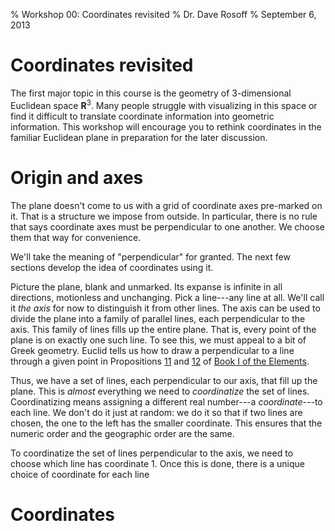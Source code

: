 % Workshop 00: Coordinates revisited
% Dr. Dave Rosoff
% September 6, 2013

# Coordinates revisited 

The first major topic in this course is the geometry of 3-dimensional
Euclidean space $\mathbf{R}^3$. Many people struggle with visualizing in this
space or find it difficult to translate coordinate information into geometric
information. This workshop will encourage you to rethink coordinates in the
familiar Euclidean plane in preparation for the later discussion.

# Origin and axes

The plane doesn't come to us with a grid of coordinate axes pre-marked on it.
That is a structure we impose from outside. In particular, there is no rule
that says coordinate axes must be perpendicular to one another. We choose them
that way for convenience. 

We'll take the meaning of "perpendicular" for granted. The next few sections
develop the idea of coordinates using it.

Picture the plane, blank and unmarked. Its expanse is infinite in all
directions, motionless and unchanging. Pick a line---any line at all. We'll
call it *the axis* for now to distinguish it from other lines. The axis can be
used to divide the plane into a family of parallel lines, each perpendicular
to the axis. This family of lines fills up the entire plane. That is, every
point of the plane is on exactly one such line. To see this, we must appeal to
a bit of Greek geometry. Euclid tells us how to draw a perpendicular to a line
through a given point in Propositions [11][prop11] and [12][prop12] of 
[Book I of the Elements][BookI].

Thus, we have a set of lines, each perpendicular to our axis, that fill up the plane. This is *almost* everything we need to *coordinatize* the set of lines. Coordinatizing means assigning a different real number---a *coordinate*---to each line. We don't do it just at random: we do it so that if two lines are chosen, the one to the left has the smaller coordinate. This ensures that the numeric order and the geographic order are the same.

To coordinatize the set of lines perpendicular to the axis, we need to choose which line has coordinate 1. Once this is done, there is a unique choice of coordinate for each line 


# Coordinates

[prop11]: http://aleph0.clarku.edu/~djoyce/java/elements/bookI/propI11.html
[prop12]: http://aleph0.clarku.edu/~djoyce/java/elements/bookI/propI12.html
[BookI]: http://aleph0.clarku.edu/~djoyce/java/elements/bookI.html